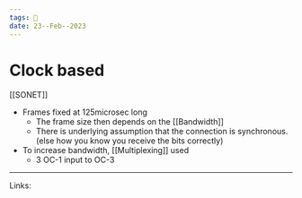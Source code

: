 ```yaml
---
tags: 🌱
date: 23--Feb--2023
---
```


# Clock based

[[SONET]]
- Frames fixed at 125microsec long
    - The frame size then depends on the [[Bandwidth]]
    - There is underlying assumption that the connection is synchronous. (else how you know you receive the bits correctly)
- To increase bandwidth, [[Multiplexing]] used
    - 3 OC-1 input to OC-3

---
Links: 